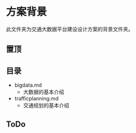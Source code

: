 # 方案背景
此文件夹为交通大数据平台建设设计方案的背景文件夹。
## 置顶

## 目录
- bigdata.md  
	- 大数据的基本介绍
- trafficplanning.md  
	- 交通规划的基本介绍

## ToDo